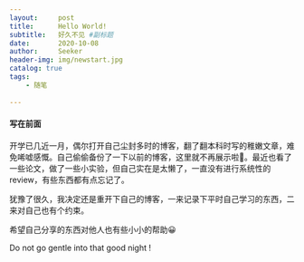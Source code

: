 ```yaml
---
layout:     post
title:      Hello World!
subtitle:   好久不见 #副标题
date:       2020-10-08
author:     Seeker
header-img: img/newstart.jpg
catalog: true
tags:
    - 随笔
       
---
```


#### 写在前面

开学已几近一月，偶尔打开自己尘封多时的博客，翻了翻本科时写的稚嫩文章，难免唏嘘感慨。自己偷偷备份了一下以前的博客，这里就不再展示啦🤣。最近也看了一些论文，做了一些小实验，但自己实在是太懒了，一直没有进行系统性的review，有些东西都有点忘记了。

犹豫了很久，我决定还是重开下自己的博客，一来记录下平时自己学习的东西，二来对自己也有个约束。

希望自己分享的东西对他人也有些小小的帮助😀

Do not go gentle into that good night !